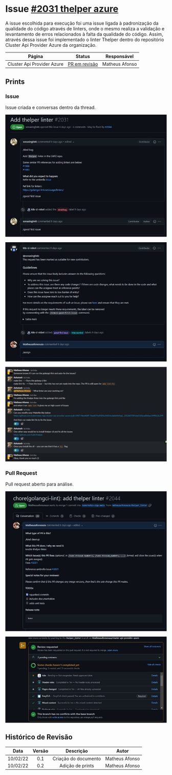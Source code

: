 # Issue [#2031 thelper azure](https://github.com/kubernetes-sigs/cluster-api-provider-azure/issues/2031)

A issue escolhida para execução foi uma issue ligada à padronização da qualidade do código através de linters, onde o mesmo realiza a validação e levantamento de erros relacionados à falta da qualidade do código. Assim, através dessa issue foi implementado o linter Thelper dentro do repositório Cluster Api Provider Azure da organização.

|Página|Status|Responsável|
|:--:|:--:|:--:|
|Cluster Api Provider Azure|[PR em revisão](https://github.com/kubernetes-sigs/cluster-api-provider-azure/pull/2044)|Matheus Afonso|

## Prints

### Issue

Issue criada e conversas dentro da thread.

![Issue](../../../assets/sprint1/issue2031/issue_info.jpeg)

![Issue Assign](../../../assets/sprint1/issue2031/issue_assign.jpeg)

![Slack Thread](../../../assets/sprint1/issue2031/slack_thread.jpeg)

### Pull Request

Pull request aberto para análise.

![PR Opened](../../../assets/sprint1/issue2031/PR_opened.jpeg)

![PR Status](../../../assets/sprint1/issue2031/PR_status.jpeg)

## Histórico de Revisão
|Data|Versão|Descrição|Autor|
|:--:|:--:|:--:|:--:|
|10/02/22|0.1|Criação do documento|Matheus Afonso|
|10/02/22|0.2|Adição de prints|Matheus Afonso|